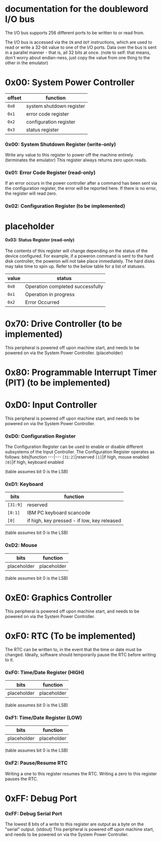 # documentation for the doubleword I/O bus
The I/O bus supports 256 different ports to be written to or read from.

The I/O bus is accessed via the `IN` and `OUT` instructions, which are used to read or write a 32-bit value to one of the I/O ports. Data over the bus is sent in a parallel manner - that is, all 32 bits at once. (note to self: that means, don't worry about endian-ness, just copy the value from one thing to the other in the emulator)

# 0x00: System Power Controller
offset|function
---|---
`0x0`|system shutdown register
`0x1`|error code register
`0x2`|configuration register
`0x3`|status register

### 0x00: System Shutdown Register (write-only)
Write any value to this register to power off the machine entirely. (terminates the emulator)
This register always returns zero upon reads.
### 0x01: Error Code Register (read-only)
If an error occurs in the power controller after a command has been sent via the configuration register, the error will be reported here. If there is no error, the register will read zero.
### 0x02: Configuration Register (to be implemented)
# placeholder
#### 0x03: Status Register (read-only)
The contents of this register will change depending on the status of the device configured.
For example, if a poweron command is sent to the hard disk controller, the poweron will not take place immediately. The hard disks may take time to spin up. Refer to the below table for a list of statuses.

value|status
---|---
`0x0`|Operation completed successfully
`0x1`|Operation in progress
`0x2`|Error Occurred
# 0x70: Drive Controller (to be implemented)
This peripheral is powered off upon machine start, and needs to be powered on via the System Power Controller.
(placeholder)

# 0x80: Programmable Interrupt Timer (PIT) (to be implemented)

# 0xD0: Input Controller
This peripheral is powered off upon machine start, and needs to be powered on via the System Power Controller.
### 0xD0: Configuration Register
The Configuration Register can be used to enable or disable different subsystems of the Input Controller.
The Configuration Register operates as follows:
bits|function
---|---
`[31:2]`|reserved
`[1]`|if high, mouse enabled
`[0]`|if high, keyboard enabled

(table assumes bit 0 is the LSB)
### 0xD1: Keyboard
bits|function
---|---
`[31:9]`|reserved
`[8:1]`|IBM PC keyboard scancode
`[0]`|if high, key pressed - if low, key released

(table assumes bit 0 is the LSB)
### 0xD2: Mouse
bits|function
---|---
placeholder|placeholder

(table assumes bit 0 is the LSB)

# 0xE0: Graphics Controller
This peripheral is powered off upon machine start, and needs to be powered on via the System Power Controller.

# 0xF0: RTC (To be implemented)
The RTC can be written to, in the event that the time or date must be changed.
Ideally, software should temporarily pause the RTC before writing to it.
### 0xF0: Time/Date Register (HIGH)
bits|function
---|---
placeholder|placeholder

(table assumes bit 0 is the LSB)
### 0xF1: Time/Date Register (LOW)
bits|function
---|---
placeholder|placeholder

(table assumes bit 0 is the LSB)
### 0xF2: Pause/Resume RTC
Writing a one to this register resumes the RTC.
Writing a zero to this register pauses the RTC.

# 0xFF: Debug Port
### 0xFF: Debug Serial Port
The lowest 8 bits of a write to this register are output as a byte on the "serial" output. (stdout)
This peripheral is powered off upon machine start, and needs to be powered on via the System Power Controller.